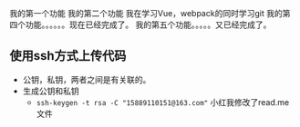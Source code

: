 我的第一个功能
我的第二个功能
我在学习Vue，webpack的同时学习git
我的第四个功能。。。。。。现在已经完成了。
我的第五个功能。。。。。又已经完成了。
## 使用ssh方式上传代码
- 公钥，私钥，两者之间是有关联的。
- 生成公钥和私钥
    + `ssh-keygen -t rsa -C "15889110151@163.com"`
小红我修改了read.me文件

